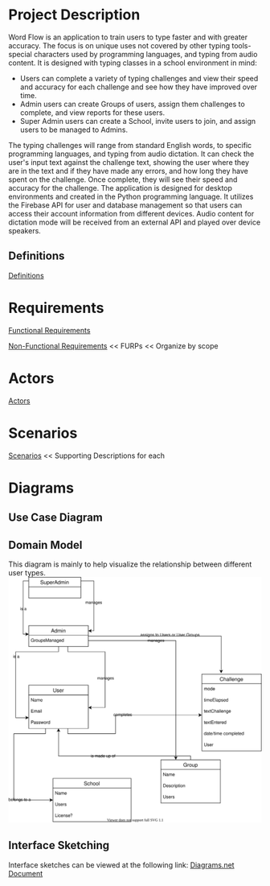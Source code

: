 # Project Description
Word Flow is an application to train users to type faster and with greater accuracy. The focus is on unique uses not covered by other typing tools- special characters used by programming languages, and typing from audio content. It is designed with typing classes in a school environment in mind:
- Users can complete a variety of typing challenges and view their speed and accuracy for each challenge and see how they have improved over time.
- Admin users can create Groups of users, assign them challenges to complete, and view reports for these users.
- Super Admin users can create a School, invite users to join, and assign users to be managed to Admins.

The typing challenges will range from standard English words, to specific programming languages, and typing from audio dictation. It can check the user's input text against the challenge text, showing the user where they are in the text and if they have made any errors, and how long they have spent on the challenge. Once complete, they will see their speed and accuracy for the challenge.
The application is designed for desktop environments and created in the Python programming language. It utilizes the Firebase API for user and database management so that users can access their account information from different devices. Audio content for dictation mode will be received from an external API and played over device speakers. 

## Definitions
[Definitions](/Requirements/Definitions)

# Requirements
[Functional Requirements](/Requirements/Functional-Requirements)

[Non-Functional Requirements](/Requirements/Non-Functional-Requirements)
<< FURPs
<< Organize by scope

# Actors
[Actors](/Requirements/Actors)

# Scenarios
[Scenarios](/Requirements/Scenarios)
<< Supporting Descriptions for each

# Diagrams
## Use Case Diagram
## Domain Model
This diagram is mainly to help visualize the relationship between different user types.
![Domain_Model.svg](uploads/07b429d6a137448c5c04ca0a7ff50bca/Domain_Model.svg)
## Interface Sketching
Interface sketches can be viewed at the following link: [Diagrams.net Document](https://drive.google.com/file/d/1wiXoD2NFsaUWH9m0IY4MjhZ8NjxTnKCQ/view?usp=sharing)